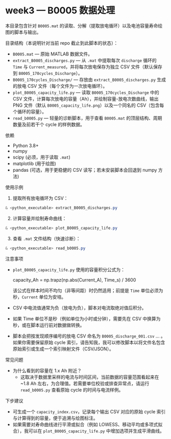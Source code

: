 # week3 — B0005 数据处理

本目录包含针对 `B0005.mat` 的读取、分解（提取放电循环）以及电池容量寿命绘图的脚本与输出。

目录结构（本说明针对当前 repo 截止到此脚本的状态）：

- `B0005.mat` — 原始 MATLAB 数据文件。
- `extract_B0005_discharges.py` — 从 `.mat` 中提取每次 `discharge` 循环的 `Time` 与 `Current_measured`，并将每次放电保存为独立 CSV 文件（默认保存到 `B0005_170cycles_Discharge`）。
- `B0005_170cycles_Discharge/` — 存放由 `extract_B0005_discharges.py` 生成的放电 CSV 文件（每个文件为一次放电循环）。
- `plot_B0005_capacity_life.py` — 读取 `B0005_170cycles_Discharge` 中的 CSV 文件，计算每次放电的容量（Ah），并绘制容量-放电次数曲线，输出 PNG 文件（默认 `B0005_capacity_life.png`）以及一个同名的 CSV（包含每个循环的容量）。
- `read_b0005.py` — 轻量的诊断脚本，用于查看 `B0005.mat` 的顶层结构、周期数量及前若干个 cycle 的样例数据。

依赖

- Python 3.8+
- numpy
- scipy (必须，用于读取 `.mat`)
- matplotlib (用于绘图)
- pandas (可选，用于更稳健的 CSV 读写；若未安装脚本会回退到 numpy 方法)

使用示例

1. 提取所有放电循环为 CSV：

```powershell
& <python_executable> extract_B0005_discharges.py
```

2. 计算容量并绘制寿命曲线：

```powershell
& <python_executable> plot_B0005_capacity_life.py
```

3. 查看 `.mat` 文件结构（快速诊断）：

```powershell
& <python_executable> read_b0005.py
```

注意事项

- `plot_B0005_capacity_life.py` 使用的容量积分公式为：

  capacity_Ah = np.trapz(np.abs(Current_A), Time_s) / 3600

  该公式在样本时间不均匀（非等间距）时仍然适用；前提是 `Time` 单位必须为秒，`Current` 单位为安培。

- CSV 中电流值通常为负（放电为负），脚本对电流取绝对值后积分。

- 如果 Time 单位不是秒（例如单位为小时或分钟），需要先在 CSV 中换算为秒，或在脚本运行前对数据做转换。

- 脚本会把按发现顺序编号的放电 CSV 命名为 `B0005_discharge_001.csv` ... 。如果你需要保留原始 cycle 索引，请告知我，我可以修改脚本以将文件名包含原始索引或生成一个索引映射文件（CSV/JSON）。

常见问题

- 为什么看到的容量在 1.x Ah 附近？
  - 这取决于数据里采样的电流与时间区间，当前数据的容量范围看起来在 ~1.8 Ah 左右，为合理值。若需要单位校验或排查异常点，请运行 `read_b0005.py` 查看原始 cycle 的时间与电流样例。

下步建议

- 可生成一个 `capacity_index.csv`，记录每个输出 CSV 对应的原始 cycle 索引与计算得到的容量，便于追溯与绘图标注。
- 如果需要对寿命曲线进行平滑或拟合（例如 LOWESS、移动平均或多项式拟合），我可以在 `plot_B0005_capacity_life.py` 中增加选项并生成平滑曲线。

